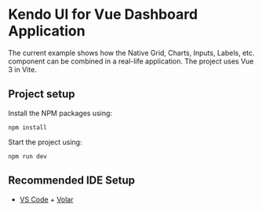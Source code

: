# Kendo UI for Vue Dashboard Application

The current example shows how the Native Grid, Charts, Inputs, Labels, etc. component can be combined in a real-life application. The project uses Vue 3 in Vite. 

## Project setup

Install the NPM packages using:

```
npm install
```

Start the project using:

```
npm run dev
```

## Recommended IDE Setup

- [VS Code](https://code.visualstudio.com/) + [Volar](https://marketplace.visualstudio.com/items?itemName=Vue.volar)
